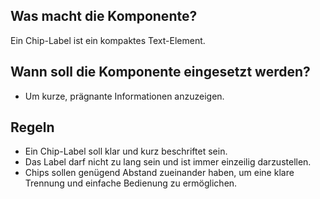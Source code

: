 
## Was macht die Komponente?
Ein Chip-Label ist ein kompaktes Text-Element.

## Wann soll die Komponente eingesetzt werden?
* Um kurze, prägnante Informationen anzuzeigen.

## Regeln
* Ein Chip-Label soll klar und kurz beschriftet sein.
* Das Label darf nicht zu lang sein und ist immer einzeilig darzustellen.
* Chips sollen genügend Abstand zueinander haben, um eine klare Trennung und einfache Bedienung zu ermöglichen.

